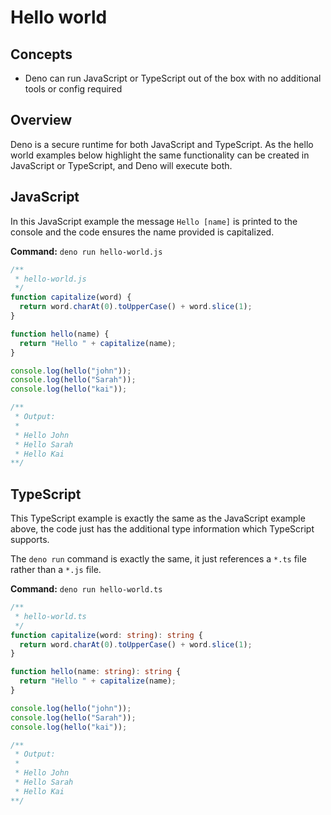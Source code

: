 <!-- L1..1
# Hello world
-->

# Hello world

<!-- L3..3
## Concepts
-->

## Concepts

<!-- L5..6
- Deno can run JavaScript or TypeScript out of the box with no additional tools
  or config required
-->

- Deno can run JavaScript or TypeScript out of the box with no additional tools
  or config required

<!-- L8..8
## Overview
-->

## Overview

<!-- L10..12
Deno is a secure runtime for both JavaScript and TypeScript. As the hello world
examples below highlight the same functionality can be created in JavaScript or
TypeScript, and Deno will execute both.
-->

Deno is a secure runtime for both JavaScript and TypeScript. As the hello world
examples below highlight the same functionality can be created in JavaScript or
TypeScript, and Deno will execute both.

<!-- L14..14
## JavaScript
-->

## JavaScript

<!-- L16..17
In this JavaScript example the message `Hello [name]` is printed to the console
and the code ensures the name provided is capitalized.
-->

In this JavaScript example the message `Hello [name]` is printed to the console
and the code ensures the name provided is capitalized.

<!-- L19..19
**Command:** `deno run hello-world.js`
-->

**Command:** `deno run hello-world.js`

<!-- L21..44
```js
/**
 * hello-world.js
 */
function capitalize(word) {
  return word.charAt(0).toUpperCase() + word.slice(1);
}

function hello(name) {
  return "Hello " + capitalize(name);
}

console.log(hello("john"));
console.log(hello("Sarah"));
console.log(hello("kai"));

/**
 * Output:
 *
 * Hello John
 * Hello Sarah
 * Hello Kai
**/
```
-->

```js
/**
 * hello-world.js
 */
function capitalize(word) {
  return word.charAt(0).toUpperCase() + word.slice(1);
}

function hello(name) {
  return "Hello " + capitalize(name);
}

console.log(hello("john"));
console.log(hello("Sarah"));
console.log(hello("kai"));

/**
 * Output:
 *
 * Hello John
 * Hello Sarah
 * Hello Kai
**/
```

<!-- L46..46
## TypeScript
-->

## TypeScript

<!-- L48..49
This TypeScript example is exactly the same as the JavaScript example above, the
code just has the additional type information which TypeScript supports.
-->

This TypeScript example is exactly the same as the JavaScript example above, the
code just has the additional type information which TypeScript supports.

<!-- L51..52
The `deno run` command is exactly the same, it just references a `*.ts` file
rather than a `*.js` file.
-->

The `deno run` command is exactly the same, it just references a `*.ts` file
rather than a `*.js` file.

<!-- L54..54
**Command:** `deno run hello-world.ts`
-->

**Command:** `deno run hello-world.ts`

<!-- L56..79
```ts
/**
 * hello-world.ts
 */
function capitalize(word: string): string {
  return word.charAt(0).toUpperCase() + word.slice(1);
}

function hello(name: string): string {
  return "Hello " + capitalize(name);
}

console.log(hello("john"));
console.log(hello("Sarah"));
console.log(hello("kai"));

/**
 * Output:
 *
 * Hello John
 * Hello Sarah
 * Hello Kai
**/
```
-->

```ts
/**
 * hello-world.ts
 */
function capitalize(word: string): string {
  return word.charAt(0).toUpperCase() + word.slice(1);
}

function hello(name: string): string {
  return "Hello " + capitalize(name);
}

console.log(hello("john"));
console.log(hello("Sarah"));
console.log(hello("kai"));

/**
 * Output:
 *
 * Hello John
 * Hello Sarah
 * Hello Kai
**/
```

